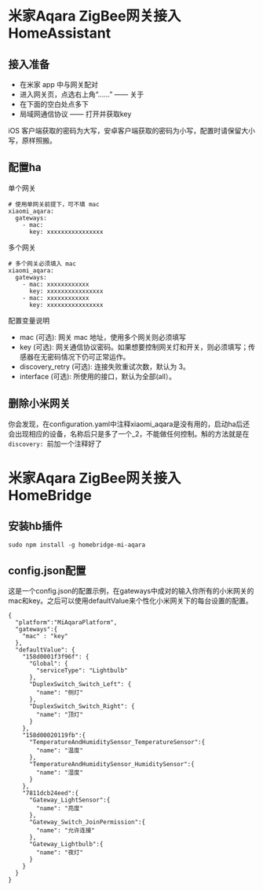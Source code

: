 # 米家Aqara ZigBee网关接入HomeAssistant

## 接入准备

* 在米家 app 中与网关配对
* 进入网关页，点选右上角“……” —— 关于
* 在下面的空白处点多下
* 局域网通信协议 —— 打开并获取key

iOS 客户端获取的密码为大写，安卓客户端获取的密码为小写，配置时请保留大小写，原样照搬。

## 配置ha

单个网关

```
# 使用单网关前提下，可不填 mac
xiaomi_aqara:
  gateways:
    - mac:
      key: xxxxxxxxxxxxxxxx
```

多个网关

```
# 多个网关必须填入 mac
xiaomi_aqara:
  gateways:
    - mac: xxxxxxxxxxxx
      key: xxxxxxxxxxxxxxxx
    - mac: xxxxxxxxxxxx
      key: xxxxxxxxxxxxxxxx
```

配置变量说明

* mac (可选): 网关 mac 地址，使用多个网关则必须填写
* key (可选): 网关通信协议密码。如果想要控制网关灯和开关，则必须填写；传感器在无密码情况下仍可正常运作。
* discovery_retry (可选): 连接失败重试次数，默认为 3。
* interface (可选): 所使用的接口，默认为全部(all）。

## 删除小米网关

你会发现，在configuration.yaml中注释xiaomi_aqara是没有用的，启动ha后还会出现相应的设备，名称后只是多了一个_2，不能做任何控制。斛的方法就是在```discovery: ```前加一个注释好了

# 米家Aqara ZigBee网关接入HomeBridge

## 安装hb插件

```
sudo npm install -g homebridge-mi-aqara
```

## config.json配置

这是一个config.json的配置示例，在gateways中成对的输入你所有的小米网关的mac和key。之后可以使用defaultValue来个性化小米网关下的每台设置的配置。

```
{
  "platform":"MiAqaraPlatform",
  "gateways":{
    "mac" : "key"
  },
  "defaultValue": {
    "158d0001f3f96f": {
      "Global": {
        "serviceType": "Lightbulb"
      },
      "DuplexSwitch_Switch_Left": {
        "name": "侧灯"
      },
      "DuplexSwitch_Switch_Right": {
        "name": "顶灯"
      }
    },
    "158d00020119fb":{
      "TemperatureAndHumiditySensor_TemperatureSensor":{
        "name": "温度"
      },
      "TemperatureAndHumiditySensor_HumiditySensor":{
        "name": "湿度"
      }
    },
    "7811dcb24eed":{
      "Gateway_LightSensor":{
        "name": "亮度"
      },
      "Gateway_Switch_JoinPermission":{
        "name": "允许连接"
      },
      "Gateway_Lightbulb":{
        "name": "夜灯"
      }
    }
  }
}
```
